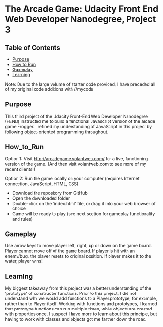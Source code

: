 The Arcade Game: Udacity Front End Web Developer Nanodegree, Project 3
======================================================================

## Table of Contents

* [Purpose](#purpose)
* [How to Run](#how_to_run)
* [Gameplay](#gameplay) 
* [Learning](#learning)


Note: Due to the large volume of starter code provided, I have preceded all of my original code additions with //mycode

## Purpose

This third project of the Udacity Front-End Web Developer Nanodegree (FEND) instructed me to build a functional Javascript version of the arcade game Frogger. I refined my understanding of JavaScript in this project by following object-oriented programming throughout.

## How_to_Run

Option 1: Visit http://arcadegame.volantweb.com/ for a live, functioning version of the game. (And then visit volantweb.com to see more of my recent clients!)

Option 2: Run the game locally on your computer (requires Internet connection, JavaScript, HTML, CSS)
* Download the repository from GitHub
* Open the downloaded folder
* Double-click on the 'index.html' file, or drag it into your web browser of choice
* Game will be ready to play (see next section for gameplay functionality and rules)

## Gameplay

Use arrow keys to move player left, right, up or down on the game board. Player cannot move off of the game board. If player is hit with an enemy/bug, the player resets to original position. If player makes it to the water, player wins!

## Learning

My biggest takeaway from this project was a better understanding of the 'prototype' of constructor functions. Prior to this project, I did not understand why we would add functions to a Player.prototype, for example, rather than to Player itself. Working with functions and prototypes, I learned that prototype functions can run multiple times, while objects are created with properties once. I suspect I have more to learn about this principle, but having to work with classes and objects got me farther down the road.


